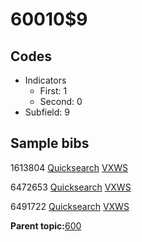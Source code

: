 # 60010$9

## Codes

-   Indicators
    -   First: 1
    -   Second: 0
-   Subfield: 9

## Sample bibs

1613804 [Quicksearch](https://search.library.yale.edu/catalog/1613804) [VXWS](http://prodorbis.library.yale.edu:7014/vxws/GetHoldingsService?bibId=1613804)

6472653 [Quicksearch](https://search.library.yale.edu/catalog/6472653) [VXWS](http://prodorbis.library.yale.edu:7014/vxws/GetHoldingsService?bibId=6472653)

6491722 [Quicksearch](https://search.library.yale.edu/catalog/6491722) [VXWS](http://prodorbis.library.yale.edu:7014/vxws/GetHoldingsService?bibId=6491722)

**Parent topic:**[600](../../tags/600/600.md)

